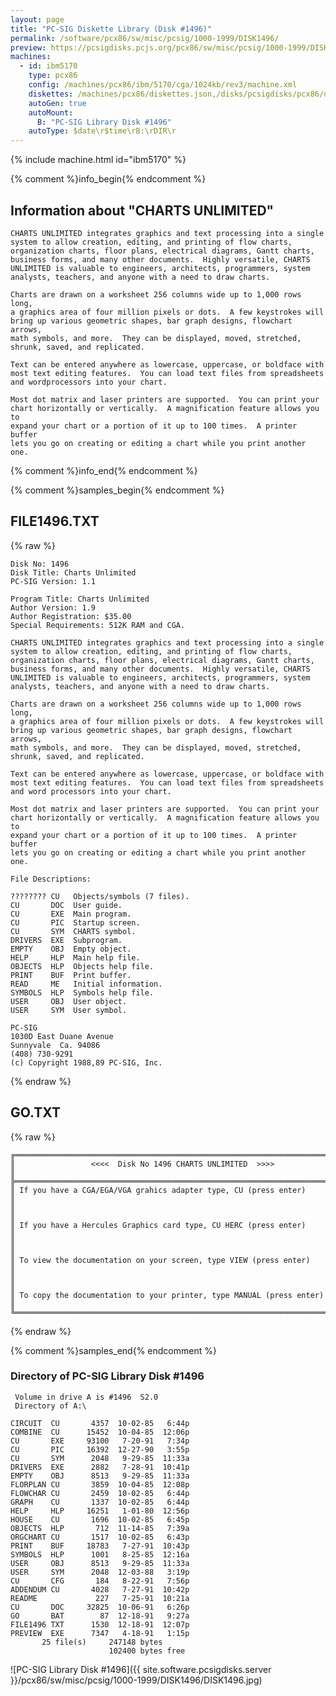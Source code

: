 ```yaml
---
layout: page
title: "PC-SIG Diskette Library (Disk #1496)"
permalink: /software/pcx86/sw/misc/pcsig/1000-1999/DISK1496/
preview: https://pcsigdisks.pcjs.org/pcx86/sw/misc/pcsig/1000-1999/DISK1496/DISK1496.jpg
machines:
  - id: ibm5170
    type: pcx86
    config: /machines/pcx86/ibm/5170/cga/1024kb/rev3/machine.xml
    diskettes: /machines/pcx86/diskettes.json,/disks/pcsigdisks/pcx86/diskettes.json
    autoGen: true
    autoMount:
      B: "PC-SIG Library Disk #1496"
    autoType: $date\r$time\rB:\rDIR\r
---
```


{% include machine.html id="ibm5170" %}

{% comment %}info_begin{% endcomment %}

## Information about "CHARTS UNLIMITED"

    CHARTS UNLIMITED integrates graphics and text processing into a single
    system to allow creation, editing, and printing of flow charts,
    organization charts, floor plans, electrical diagrams, Gantt charts,
    business forms, and many other documents.  Highly versatile, CHARTS
    UNLIMITED is valuable to engineers, architects, programmers, system
    analysts, teachers, and anyone with a need to draw charts.
    
    Charts are drawn on a worksheet 256 columns wide up to 1,000 rows long,
    a graphics area of four million pixels or dots.  A few keystrokes will
    bring up various geometric shapes, bar graph designs, flowchart arrows,
    math symbols, and more.  They can be displayed, moved, stretched,
    shrunk, saved, and replicated.
    
    Text can be entered anywhere as lowercase, uppercase, or boldface with
    most text editing features.  You can load text files from spreadsheets
    and wordprocessors into your chart.
    
    Most dot matrix and laser printers are supported.  You can print your
    chart horizontally or vertically.  A magnification feature allows you to
    expand your chart or a portion of it up to 100 times.  A printer buffer
    lets you go on creating or editing a chart while you print another one.
{% comment %}info_end{% endcomment %}

{% comment %}samples_begin{% endcomment %}

## FILE1496.TXT

{% raw %}
```
Disk No: 1496
Disk Title: Charts Unlimited
PC-SIG Version: 1.1

Program Title: Charts Unlimited
Author Version: 1.9
Author Registration: $35.00
Special Requirements: 512K RAM and CGA.

CHARTS UNLIMITED integrates graphics and text processing into a single
system to allow creation, editing, and printing of flow charts,
organization charts, floor plans, electrical diagrams, Gantt charts,
business forms, and many other documents.  Highly versatile, CHARTS
UNLIMITED is valuable to engineers, architects, programmers, system
analysts, teachers, and anyone with a need to draw charts.

Charts are drawn on a worksheet 256 columns wide up to 1,000 rows long,
a graphics area of four million pixels or dots.  A few keystrokes will
bring up various geometric shapes, bar graph designs, flowchart arrows,
math symbols, and more.  They can be displayed, moved, stretched,
shrunk, saved, and replicated.

Text can be entered anywhere as lowercase, uppercase, or boldface with
most text editing features.  You can load text files from spreadsheets
and word processors into your chart.

Most dot matrix and laser printers are supported.  You can print your
chart horizontally or vertically.  A magnification feature allows you to
expand your chart or a portion of it up to 100 times.  A printer buffer
lets you go on creating or editing a chart while you print another one.

File Descriptions:

???????? CU   Objects/symbols (7 files).
CU       DOC  User guide.
CU       EXE  Main program.
CU       PIC  Startup screen.
CU       SYM  CHARTS symbol.
DRIVERS  EXE  Subprogram.
EMPTY    OBJ  Empty object.
HELP     HLP  Main help file.
OBJECTS  HLP  Objects help file.
PRINT    BUF  Print buffer.
READ     ME   Initial information.
SYMBOLS  HLP  Symbols help file.
USER     OBJ  User object.
USER     SYM  User symbol.

PC-SIG
1030D East Duane Avenue
Sunnyvale  Ca. 94086
(408) 730-9291
(c) Copyright 1988,89 PC-SIG, Inc.

```
{% endraw %}

## GO.TXT

{% raw %}
```
╔═════════════════════════════════════════════════════════════════════════╗
║                 <<<<  Disk No 1496 CHARTS UNLIMITED  >>>>               ║
╠═════════════════════════════════════════════════════════════════════════╣
║ If you have a CGA/EGA/VGA grahics adapter type, CU (press enter)        ║
║                                                                         ║
║ If you have a Hercules Graphics card type, CU HERC (press enter)        ║
║                                                                         ║
║ To view the documentation on your screen, type VIEW (press enter)       ║
║                                                                         ║
║ To copy the documentation to your printer, type MANUAL (press enter)    ║
╚═════════════════════════════════════════════════════════════════════════╝
```
{% endraw %}

{% comment %}samples_end{% endcomment %}

### Directory of PC-SIG Library Disk #1496

     Volume in drive A is #1496  S2.0
     Directory of A:\

    CIRCUIT  CU       4357  10-02-85   6:44p
    COMBINE  CU      15452  10-04-85  12:06p
    CU       EXE     93100   7-20-91   7:34p
    CU       PIC     16392  12-27-90   3:55p
    CU       SYM      2048   9-29-85  11:33a
    DRIVERS  EXE      2882   7-28-91  10:41p
    EMPTY    OBJ      8513   9-29-85  11:33a
    FLORPLAN CU       3859  10-04-85  12:08p
    FLOWCHAR CU       2459  10-02-85   6:44p
    GRAPH    CU       1337  10-02-85   6:44p
    HELP     HLP     16251   1-01-80  12:56p
    HOUSE    CU       1696  10-02-85   6:45p
    OBJECTS  HLP       712  11-14-85   7:39a
    ORGCHART CU       1517  10-02-85   6:43p
    PRINT    BUF     18783   7-27-91  10:43p
    SYMBOLS  HLP      1001   8-25-85  12:16a
    USER     OBJ      8513   9-29-85  11:33a
    USER     SYM      2048  12-03-88   3:19p
    CU       CFG       184   8-22-91   7:56p
    ADDENDUM CU       4028   7-27-91  10:42p
    README             227   7-25-91  10:21a
    CU       DOC     32825  10-06-91   6:26p
    GO       BAT        87  12-18-91   9:27a
    FILE1496 TXT      1530  12-18-91  12:07p
    PREVIEW  EXE      7347   4-18-91   1:15p
           25 file(s)     247148 bytes
                          102400 bytes free

![PC-SIG Library Disk #1496]({{ site.software.pcsigdisks.server }}/pcx86/sw/misc/pcsig/1000-1999/DISK1496/DISK1496.jpg)
